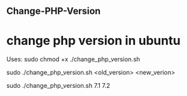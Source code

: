 ## Change-PHP-Version
# change php version in ubuntu

Uses: 
sudo chmod +x ./change_php_version.sh 

sudo ./change_php_version.sh <old_version> <new_verion>
     
sudo ./change_php_version.sh 7.1 7.2
